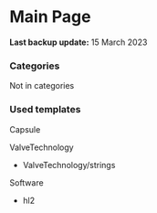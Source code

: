 # Main Page

**Last backup update:** 15 March 2023



### Categories

Not in categories



### Used templates

Capsule

ValveTechnology

- ValveTechnology/strings

Software

- hl2